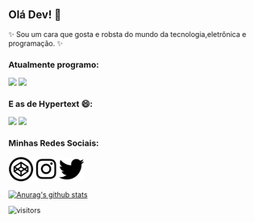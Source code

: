 ## Olá Dev! 👋

✨ Sou um cara que gosta e robsta do mundo da tecnologia,eletrônica e programação. ✨

### Atualmente programo: 

<img src="https://img.shields.io/badge/-JavaScript-yellow"/> <img src="https://img.shields.io/badge/C%2B%2B-Arduino-brightgreen"/>

### E as de Hypertext 😄: 

<img src="https://img.shields.io/badge/-HTML5-orange"/> <img src="https://img.shields.io/badge/-CSS3-blue"/>

### Minhas Redes Sociais:

<a href="https://codepen.io/samuellr"><img width="50" height="50" src="icons/icon-codepen.png"/></a><a href="https://www.instagram.com/shamky_p/"><img width="50" height="50" src="icons/icon-instragam.png"/></a><a href="https://twitter.com/samuelllr_htcod"><img width="50" height="50" src="icons/icon-twitter.png"/></a>

[![Anurag's github stats](https://github-readme-stats.vercel.app/api?username=samuelllr&show_icons=true)](https://github.com/anuraghazra/github-readme-stats)

![visitors](https://visitor-badge.glitch.me/badge?page_id=samuelllr/samuelllr)
